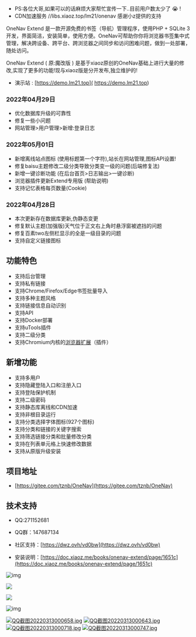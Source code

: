 * PS:各位大哥,如果可以的话麻烦大家帮忙宣传一下..目前用户数太少了 :sob: !
* CDN加速服务 //libs.xiaoz.top/lm21/onenav 感谢小z提供的支持

OneNav Extend 是一款开源免费的书签（导航）管理程序，使用PHP + SQLite 3开发，界面简洁，安装简单，使用方便。OneNav可帮助你你将浏览器书签集中式管理，解决跨设备、跨平台、跨浏览器之间同步和访问困难问题，做到一处部署，随处访问。

OneNav Extend ( 原:魔改版 ) 是基于xiaoz原创的OneNav基础上进行大量的修改,实现了更多的功能!现与xiaoz版是分开发布,独立维护的!

- 演示站 : [https://demo.lm21.top]( https://demo.lm21.top) 
### 2022年04月29日
- 优化数据库升级的可靠性
- 修复一些小问题
- 网站管理>用户管理>新增:登录日志
### 2022年05月01日
- 新增离线站点图标 (使用标题第一个字符),站长在网站管理,图标API设置!
- 修复baisu主题修改二级分类导致分类变一级的问题(后端修复法)
- 新增一键诊断功能 (在后台首页>日志输出>一键诊断)
- 浏览器插件更新Extend专用版 (帮助说明)
- 支持记忆表格每页数量(Cookie)

### 2022年04月28日
- 本次更新存在数据库更新,伪静态变更
- 修复默认主题(加强版)天气位于正文右上角时悬浮窗被遮挡的问题
- 修复百素two左侧栏显示的全是一级目录的问题
- 支持自定义链接图标


## 功能特色

* 支持后台管理
* 支持私有链接
* 支持Chrome/Firefox/Edge书签批量导入
* 支持多种主题风格
* 支持链接信息自动识别
* 支持API
* 支持Docker部署
* 支持uTools插件
* 支持二级分类
* 支持Chromium内核的[浏览器扩展](https://dwz.ovh/4kxn2)（插件）

## 新增功能
- 支持多用户
- 支持隐藏登陆入口和注册入口
- 支持登陆保护机制
- 支持二级密码
- 支持静态库离线和CDN加速
- 支持非根目录运行
- 支持分类选择字体图标(927个图标)
- 支持分类和链接的关键字搜索
- 支持筛选链接分类和批量修改分类
- 支持在列表单元格上快速修改数据
- 支持从原版升级安装

## 项目地址

- [https://gitee.com/tznb/OneNav](https://gitee.com/tznb/OneNav)

## 技术支持

- QQ:271152681

- QQ群：147687134

- 社区支持：[https://dwz.ovh/vd0bw](https://dwz.ovh/vd0bw)

- 安装说明：[https://doc.xiaoz.me/books/onenav-extend/page/1651c](https://doc.xiaoz.me/books/onenav-extend/page/1651c)

![img](https://doc.xiaoz.me/yuque/0/2021/png/192152/1617787025352-bb6e63df-e843-49d4-84e1-680c604f10dc.png)

![](https://img.rss.ink/imgs/2022/03/cba9f1946776a8f0.png)

![](https://img.rss.ink/imgs/2022/03/42ed3ef2c4a50f6d.png)

![img](https://doc.xiaoz.me/yuque/0/2020/png/192152/1608005352818-4105b24b-e650-42a7-9b20-f35ffa023504.png)

[![QQ截图20220313000658.jpg](https://doc.xiaoz.me/uploads/images/gallery/2022-03/scaled-1680-/qq20220313000658.jpg)](https://doc.xiaoz.me/uploads/images/gallery/2022-03/qq20220313000658.jpg)
[![QQ截图20220313000643.jpg](https://doc.xiaoz.me/uploads/images/gallery/2022-03/scaled-1680-/qq20220313000643.jpg)](https://doc.xiaoz.me/uploads/images/gallery/2022-03/qq20220313000643.jpg)
[![QQ截图20220313000718.jpg](https://doc.xiaoz.me/uploads/images/gallery/2022-03/scaled-1680-/qq20220313000718.jpg)](https://doc.xiaoz.me/uploads/images/gallery/2022-03/qq20220313000718.jpg)
[![QQ截图20220313000747.jpg](https://doc.xiaoz.me/uploads/images/gallery/2022-03/scaled-1680-/qq20220313000747.jpg)](https://doc.xiaoz.me/uploads/images/gallery/2022-03/qq20220313000747.jpg)